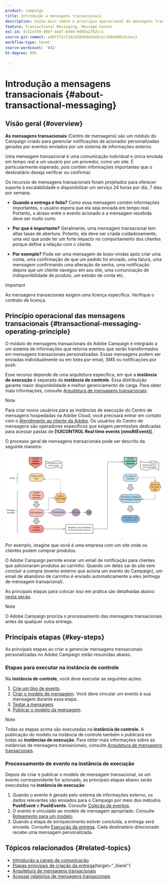 ```yaml
---
product: campaign
title: Introdução a mensagens transacionais
description: Saiba mais sobre o princípio operacional de mensagens transacionais do Adobe Campaign Classic e as principais etapas
feature: Transactional Messaging, Message Center
exl-id: dc52e789-d0bf-4e8f-b448-9d69a2762cc1
source-git-commit: ad6f3f2cf242d28de9e6da5cec100e096c5cbec2
workflow-type: tm+mt
source-wordcount: '641'
ht-degree: 99%

---
```



# Introdução a mensagens transacionais {#about-transactional-messaging}



## Visão geral {#overview}

**As mensagens transacionais** (Centro de mensagens) são um módulo do Campaign criado para gerenciar notificações de acionador personalizadas geradas por eventos enviados por um sistema de informações externo.

Uma mensagem transacional é uma comunicação individual e única enviada em tempo real a um usuário por um provedor, como um site. É particularmente esperado, pois contém informações importantes que o destinatário deseja verificar ou confirmar.

Os recursos de mensagens transacionais foram projetados para oferecer suporte à escalabilidade e disponibilizar um serviço 24 horas por dia, 7 dias por semana.

* **Quando a entrega é feita?** Como essa mensagem contém informações importantes, o usuário espera que ela seja enviada em tempo real. Portanto, o atraso entre o evento acionado e a mensagem recebida deve ser muito curto.

* **Por que é importante?** Geralmente, uma mensagem transacional tem altas taxas de abertura. Potanto, ela deve ser criada cuidadosamente, uma vez que pode ter um forte impacto no comportamento dos clientes porque define a relação com o cliente.

* **Por exemplo?** Pode ser uma mensagem de boas-vindas após criar uma conta, uma confirmação de que um pedido foi enviado, uma fatura, uma mensagem confirmando uma alteração de senha, uma notificação depois que um cliente navegou em seu site, uma comunicação de indisponibilidade de produto, um extrato de conta etc.

>[!IMPORTANT]
>
>As mensagens transacionais exigem uma licença específica. Verifique o contrato de licença.

<!--Before starting with transactional messaging, make sure you read the corresponding [best practices and limitations]().-->

## Princípio operacional das mensagens transacionais {#transactional-messaging-operating-principle}

O módulo de mensagens transacionais do Adobe Campaign é integrado a um sistema de informações que retorna eventos que serão transformados em mensagens transacionais personalizadas. Essas mensagens podem ser enviadas individualmente ou em lotes por email, SMS ou notificações por push.

Esse recurso depende de uma arquitetura específica, em que a **instância de execução** é separada da **instância de controle**. Essa distribuição garante maior disponibilidade e melhor gerenciamento de carga. Para obter mais informações, consulte [Arquitetura de mensagens transacionais](../../message-center/using/transactional-messaging-architecture.md).

>[!NOTE]
>
>Para criar novos usuários para as instâncias de execução do Centro de mensagens hospedadas na Adobe Cloud, você precisará entrar em contato com o [Atendimento ao cliente da Adobe](https://helpx.adobe.com/br/enterprise/admin-guide.html/enterprise/using/support-for-experience-cloud.ug.html). Os usuários do Centro de mensagens são operadores específicos que exigem permissões dedicadas para acessar pastas de **[!UICONTROL Real time events (nmsRtEvent)]**.

O processo geral de mensagens transacionais pode ser descrito da seguinte maneira:

![](assets/transactional-msg-overview.png)

Por exemplo, imagine que você é uma empresa com um site onde os clientes podem comprar produtos.

O Adobe Campaign permite enviar um email de notificação para clientes que adicionaram produtos ao carrinho. Quando um deles sai do site sem concluir a compra (evento externo que aciona um evento do Campaign), um email de abandono de carrinho é enviado automaticamente a eles (entrega de mensagem transacional).

As principais etapas para colocar isso em prática são detalhadas abaixo [nesta seção](#key-steps).

>[!NOTE]
>
>O Adobe Campaign prioriza o processamento das mensagens transacionais antes de qualquer outra entrega.

## Principais etapas {#key-steps}

As principais etapas ao criar e gerenciar mensagens transacionais personalizadas no Adobe Campaign estão resumidas abaixo.

### Etapas para executar na instância de controle

Na **instância de controle**, você deve executar as seguintes ações:

1. [Crie um tipo de evento](../../message-center/using/creating-event-types.md).
1. [Criar o modelo de mensagem](../../message-center/using/creating-the-message-template.md). Você deve vincular um evento à sua mensagem durante essa etapa.
1. [Testar a mensagem](../../message-center/using/testing-message-templates.md).
1. [Publicar o modelo da mensagem](../../message-center/using/publishing-message-templates.md).

>[!NOTE]
>
>Todas as etapas acima são executadas na **instância de controle**. A publicação do modelo na instância de controle também o publicará em todas as **instâncias de execução**. Para obter mais informações sobre as instâncias de mensagens transacionais, consulte [Arquitetura de mensagens transacionais](../../message-center/using/transactional-messaging-architecture.md).

### Processamento de evento na instância de execução

Depois de criar e publicar o modelo de mensagem transacional, se um evento correspondente for acionado, as principais etapas abaixo serão executadas na **instância de execução**:

1. Quando o evento é gerado pelo sistema de informações externo, os dados relevantes são enviados para o Campaign por meio dos métodos **PushEvent** e **PushEvents**. Consulte [Coleção de eventos](../../message-center/using/about-event-processing.md#event-collection).
1. O evento é vinculado ao modelo de mensagem apropriado. Consulte [Roteamento para um modelo](../../message-center/using/about-event-processing.md#routing-towards-a-template).
1. Quando a etapa de enriquecimento estiver concluída, a entrega será enviada. Consulte [Execução da entrega](../../message-center/using/delivery-execution.md). Cada destinatário direcionado recebe uma mensagem personalizada.

## Tópicos relacionados {#related-topics}

* [Introdução a canais de comunicação](../../delivery/using/communication-channels.md)
* [Etapas principais de criação da entrega](https://experienceleague.adobe.com/docs/campaign/campaign-v8/send/create-message.html){target="_blank"}
* [Arquitetura de mensagens transacionais](../../message-center/using/transactional-messaging-architecture.md)
* [Acessar relatórios de mensagens transacionais](../../message-center/using/about-transactional-messaging-reports.md)
